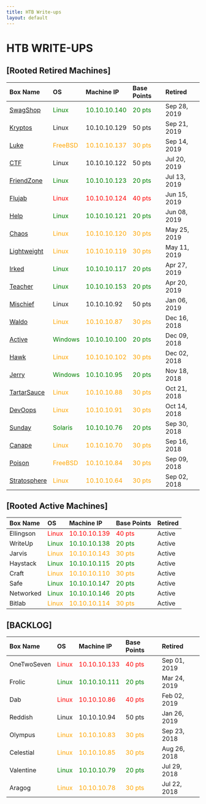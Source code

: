 ```yaml
---
title: HTB Write-ups
layout: default
---
```


# HTB WRITE-UPS

## [Rooted Retired Machines]

| Box Name | OS | Machine IP | Base Points | Retired |
|:---------|:---|:-----------|:------------|:--------|
[SwagShop](./boxes/30_swagshop.html) | <span style="color:green">Linux</span> | <span style="color:green">10.10.10.140 | <span style="color:green">20 pts | Sep 28, 2019
[Kryptos](./boxes/29_kryptos.html) | Linux | 10.10.10.129 | 50 pts | Sep 21, 2019
[Luke](https://github.com/jebidiah-anthony/htb_luke) | <span style="color:orange">FreeBSD | <span style="color:orange">10.10.10.137 | <span style="color:orange">30 pts | Sep 14, 2019
[CTF](https://github.com/jebidiah-anthony/htb_ctf) | Linux | 10.10.10.122 | 50 pts | Jul 20, 2019
[FriendZone](https://github.com/jebidiah-anthony/htb_friendzone) | <span style="color:green">Linux | <span style="color:green">10.10.10.123 | <span style="color:green">20 pts | Jul 13, 2019
[Flujab](https://github.com/jebidiah-anthony/htb_flujab) | <span style="color:red">Linux | <span style="color:red">10.10.10.124 | <span style="color:red">40 pts | Jun 15, 2019
[Help](https://github.com/jebidiah-anthony/htb_help) | <span style="color:green">Linux | <span style="color:green">10.10.10.121 | <span style="color:green">20 pts | Jun 08, 2019
[Chaos](https://github.com/jebidiah-anthony/htb_chaos) | <span style="color:orange">Linux | <span style="color:orange">10.10.10.120 | <span style="color:orange">30 pts | May 25, 2019
[Lightweight](https://github.com/jebidiah-anthony/htb_lightweight) | <span style="color:orange">Linux | <span style="color:orange">10.10.10.119 | <span style="color:orange">30 pts | May 11, 2019
[Irked](https://github.com/jebidiah-anthony/htb_irked) | <span style="color:green">Linux | <span style="color:green">10.10.10.117 | <span style="color:green">20 pts | Apr 27, 2019
[Teacher](https://github.com/jebidiah-anthony/htb_teacher) | <span style="color:green">Linux | <span style="color:green">10.10.10.153 | <span style="color:green">20 pts | Apr 20, 2019
[Mischief](./boxes/15_Mischief.html) | Linux | 10.10.10.92 | 50 pts | Jan 06, 2019
[Waldo](https://hackedthebox.wordpress.com/htb-waldo/) | <span style="color:orange">Linux | <span style="color:orange">10.10.10.87 | <span style="color:orange">30 pts | Dec 16, 2018
[Active](https://hackedthebox.wordpress.com/htb-active/) | <span style="color:green">Windows | <span style="color:green">10.10.10.100 | <span style="color:green">20 pts | Dec 09, 2018
[Hawk](https://hackedthebox.wordpress.com/htb-hawk/) | <span style="color:orange">Linux | <span style="color:orange">10.10.10.102 | <span style="color:orange">30 pts | Dec 02, 2018
[Jerry](https://hackedthebox.wordpress.com/htb-jerry/) | <span style="color:green">Windows | <span style="color:green">10.10.10.95 | <span style="color:green">20 pts | Nov 18, 2018
[TartarSauce](https://hackedthebox.wordpress.com/htb-tartarsauce/) | <span style="color:orange">Linux | <span style="color:orange">10.10.10.88 | <span style="color:orange">30 pts | Oct 21, 2018
[DevOops](https://hackedthebox.wordpress.com/htb-dev0ops/) | <span style="color:orange">Linux | <span style="color:orange">10.10.10.91 | <span style="color:orange">30 pts | Oct 14, 2018
[Sunday](https://hackedthebox.wordpress.com/htb-sunday/) | <span style="color:green">Solaris | <span style="color:green">10.10.10.76 | <span style="color:green">20 pts | Sep 30, 2018
[Canape](https://hackedthebox.wordpress.com/htb-canape/) | <span style="color:orange">Linux | <span style="color:orange">10.10.10.70 | <span style="color:orange">30 pts | Sep 16, 2018
[Poison](https://hackedthebox.wordpress.com/htb-poison/) | <span style="color:orange">FreeBSD | <span style="color:orange">10.10.10.84 | <span style="color:orange">30 pts | Sep 09, 2018
[Stratosphere](https://hackedthebox.wordpress.com/htb-stratosphere/) | <span style="color:orange">Linux | <span style="color:orange">10.10.10.64  | <span style="color:orange">30 pts | Sep 02, 2018

## [Rooted Active Machines]

| Box Name | OS | Machine IP | Base Points | Retired |
|:---------|:---|:-----------|:------------|:--------|
Ellingson | <span style="color:red">Linux | <span style="color:red">10.10.10.139 | <span style="color:red">40 pts | Active
WriteUp | <span style="color:green">Linux | <span style="color:green">10.10.10.138 | <span style="color:green">20 pts | Active
Jarvis | <span style="color:orange">Linux | <span style="color:orange">10.10.10.143 | <span style="color:orange">30 pts | Active
Haystack | <span style="color:green">Linux | <span style="color:green">10.10.10.115 | <span style="color:green">20 pts | Active
Craft | <span style="color:orange">Linux | <span style="color:orange">10.10.10.110 | <span style="color:orange">30 pts | Active
Safe | <span style="color:green">Linux | <span style="color:green">10.10.10.147 | <span style="color:green">20 pts | Active
Networked | <span style="color:green">Linux | <span style="color:green">10.10.10.146 | <span style="color:green">20 pts | Active
Bitlab | <span style="color:orange">Linux | <span style="color:orange">10.10.10.114 | <span style="color:orange">30 pts | Active

## [BACKLOG]

| Box Name | OS | Machine IP | Base Points | Retired |
|:---------|:---|:-----------|:------------|:--------|
OneTwoSeven | <span style="color:red">Linux | <span style="color:red">10.10.10.133 | <span style="color:red">40 pts | Sep 01, 2019
Frolic | <span style="color:green">Linux | <span style="color:green">10.10.10.111 | <span style="color:green">20 pts | Mar 24, 2019
Dab | <span style="color:red">Linux | <span style="color:red">10.10.10.86 | <span style="color:red">40 pts | Feb 02, 2019
Reddish | Linux | 10.10.10.94 | 50 pts | Jan 26, 2019
Olympus | <span style="color:orange">Linux | <span style="color:orange">10.10.10.83 | <span style="color:orange">30 pts | Sep 23, 2018
Celestial | <span style="color:orange">Linux | <span style="color:orange">10.10.10.85 | <span style="color:orange">30 pts | Aug 26, 2018
Valentine | <span style="color:green">Linux | <span style="color:green">10.10.10.79 | <span style="color:green">20 pts | Jul 29, 2018
Aragog | <span style="color:orange">Linux | <span style="color:orange">10.10.10.78 | <span style="color:orange">30 pts | Jul 22, 2018
